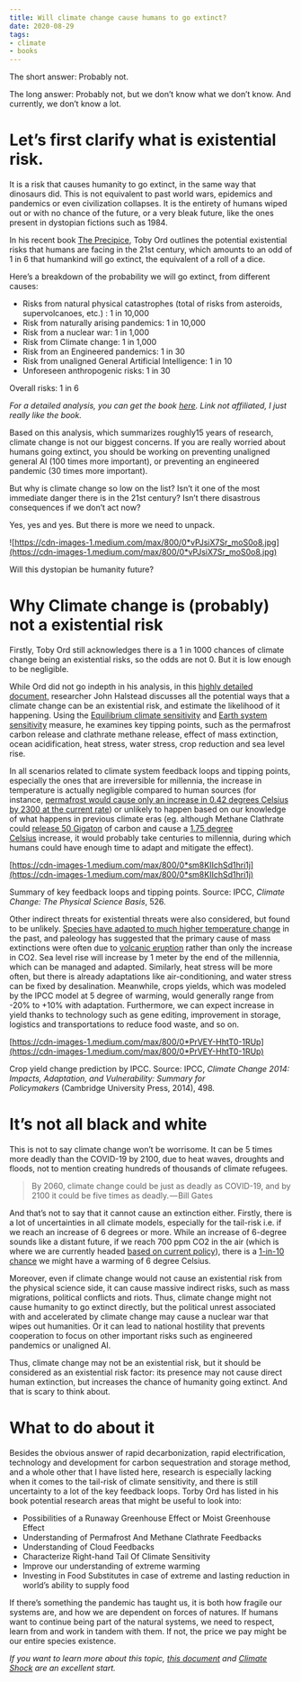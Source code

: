 ```yaml
---
title: Will climate change cause humans to go extinct?
date: 2020-08-29
tags:
- climate
- books
---
```


The short answer: Probably not.

The long answer: Probably not, but we don’t know what we don’t know. And currently, we don’t know a lot.

# Let’s first clarify what is existential risk.

It is a risk that causes humanity to go extinct, in the same way that dinosaurs did. This is not equivalent to past world wars, epidemics and pandemics or even civilization collapses. It is the entirety of humans wiped out or with no chance of the future, or a very bleak future, like the ones present in dystopian fictions such as 1984.

In his recent book [The Precipice](https://www.amazon.com/Precipice-Existential-Risk-Future-Humanity-ebook/dp/B07V9GHKYP/ref=sr_1_1_sspa?dchild=1&keywords=the+precipice&qid=1598690799&sr=8-1-spons&psc=1&spLa=ZW5jcnlwdGVkUXVhbGlmaWVyPUEyMkdaRVcwT1NHUjlBJmVuY3J5cHRlZElkPUEwNTkxOTY4MTRBU0RCMzA4VE1RQyZlbmNyeXB0ZWRBZElkPUEwMTkyMzQxMlhGRzdMQVpRV1RQMyZ3aWRnZXROYW1lPXNwX2F0ZiZhY3Rpb249Y2xpY2tSZWRpcmVjdCZkb05vdExvZ0NsaWNrPXRydWU=), Toby Ord outlines the potential existential risks that humans are facing in the 21st century, which amounts to an odd of 1 in 6 that humankind will go extinct, the equivalent of a roll of a dice.

Here’s a breakdown of the probability we will go extinct, from different causes:

- Risks from natural physical catastrophes (total of risks from asteroids, supervolcanoes, etc.) : 1 in 10,000
- Risk from naturally arising pandemics: 1 in 10,000
- Risk from a nuclear war: 1 in 1,000
- Risk from Climate change: 1 in 1,000
- Risk from an Engineered pandemics: 1 in 30
- Risk from unaligned General Artificial Intelligence: 1 in 10
- Unforeseen anthropogenic risks: 1 in 30

Overall risks: 1 in 6

*For a detailed analysis, you can get the book [here](https://www.amazon.com/Precipice-Existential-Risk-Future-Humanity-ebook/dp/B07V9GHKYP/ref=sr_1_1_sspa?dchild=1&keywords=the+precipice&qid=1598690799&sr=8-1-spons&psc=1&spLa=ZW5jcnlwdGVkUXVhbGlmaWVyPUEyMkdaRVcwT1NHUjlBJmVuY3J5cHRlZElkPUEwNTkxOTY4MTRBU0RCMzA4VE1RQyZlbmNyeXB0ZWRBZElkPUEwMTkyMzQxMlhGRzdMQVpRV1RQMyZ3aWRnZXROYW1lPXNwX2F0ZiZhY3Rpb249Y2xpY2tSZWRpcmVjdCZkb05vdExvZ0NsaWNrPXRydWU=). Link not affiliated, I just really like the book.*

Based on this analysis, which summarizes roughly15 years of research, climate change is not our biggest concerns. If you are really worried about humans going extinct, you should be working on preventing unaligned general AI (100 times more important), or preventing an engineered pandemic (30 times more important).

But why is climate change so low on the list? Isn’t it one of the most immediate danger there is in the 21st century? Isn’t there disastrous consequences if we don’t act now?

Yes, yes and yes. But there is more we need to unpack.

![https://cdn-images-1.medium.com/max/800/0*vPJsiX7Sr_moS0o8.jpg](https://cdn-images-1.medium.com/max/800/0*vPJsiX7Sr_moS0o8.jpg)

Will this dystopian be humanity future?

# Why Climate change is (probably) not a existential risk

Firstly, Toby Ord still acknowledges there is a 1 in 1000 chances of climate change being an existential risks, so the odds are not 0. But it is low enough to be negligible.

While Ord did not go indepth in his analysis, in this [highly detailed document,](https://docs.google.com/document/d/1qmHh-cshTCMT8LX0Y5wSQm8FMBhaxhQ8OlOeRLkXIF0/edit) researcher John Halstead discusses all the potential ways that a climate change can be an existential risk, and estimate the likelihood of it happening. Using the [Equilibrium climate sensitivity](https://en.wikipedia.org/wiki/Climate_sensitivity#Equilibrium_climate_sensitivity) and [Earth system sensitivity](https://en.wikipedia.org/wiki/Climate_sensitivity#Earth_system_sensitivity) measure, he examines key tipping points, such as the permafrost carbon release and clathrate methane release, effect of mass extinction, ocean acidification, heat stress, water stress, crop reduction and sea level rise.

In all scenarios related to climate system feedback loops and tipping points, especially the ones that are irreversible for millennia, the increase in temperature is actually negligible compared to human sources (for instance, [permafrost would cause only an increase in 0.42 degrees Celsius by 2300 at the current rate](https://doi.org/10.1038/nature14338.)) or unlikely to happen based on our knowledge of what happens in previous climate eras (eg. although Methane Clathrate could [release 50 Gigaton](https://doi.org/10.1038/499401a.) of carbon and cause a [1.75 degree Celsius](http://climatemodels.uchicago.edu/slugulator/) increase, it would probably take centuries to millennia, during which humans could have enough time to adapt and mitigate the effect).

[https://cdn-images-1.medium.com/max/800/0*sm8KIIchSd1hri1j](https://cdn-images-1.medium.com/max/800/0*sm8KIIchSd1hri1j)

Summary of key feedback loops and tipping points. Source: IPCC, *Climate Change: The Physical Science Basis*, 526.

Other indirect threats for existential threats were also considered, but found to be unlikely. [Species have adapted to much higher temperature change](https://doi.org/10.1641/B570306.) in the past, and paleology has suggested that the primary cause of mass extinctions were often due to [volcanic eruption](https://www.sciencedirect.com/science/article/pii/S0031018216306915) rather than only the increase in CO2. Sea level rise will increase by 1 meter by the end of the millennia, which can be managed and adapted. Similarly, heat stress will be more often, but there is already adaptations like air-conditioning, and water stress can be fixed by desalination. Meanwhile, crops yields, which was modeled by the IPCC model at 5 degree of warming, would generally range from -20% to +10% with adaptation. Furthermore, we can expect increase in yield thanks to technology such as gene editing, improvement in storage, logistics and transportations to reduce food waste, and so on.

[https://cdn-images-1.medium.com/max/800/0*PrVEY-HhtT0-1RUp](https://cdn-images-1.medium.com/max/800/0*PrVEY-HhtT0-1RUp)

Crop yield change prediction by IPCC. Source: IPCC, *Climate Change 2014: Impacts, Adaptation, and Vulnerability: Summary for Policymakers* (Cambridge University Press, 2014), 498.

# It’s not all black and white

This is not to say climate change won’t be worrisome. It can be 5 times more deadly than the COVID-19 by 2100, due to heat waves, droughts and floods, not to mention creating hundreds of thousands of climate refugees.

> By 2060, climate change could be just as deadly as COVID-19, and by 2100 it could be five times as deadly. — Bill Gates
> 

And that’s not to say that it cannot cause an extinction either. Firstly, there is a lot of uncertainties in all climate models, especially for the tail-risk i.e. if we reach an increase of 6 degrees or more. While an increase of 6-degree sounds like a distant future, if we reach 700 ppm CO2 in the air (which is where we are currently headed [based on current policy](https://doi.org/10.1038/nature18307.)), there is a [1-in-10 chance](http://ipcc%2C%2084./) we might have a warming of 6 degree Celsius.

Moreover, even if climate change would not cause an existential risk from the physical science side, it can cause massive indirect risks, such as mass migrations, political conflicts and riots. Thus, climate change might not cause humanity to go extinct directly, but the political unrest associated with and accelerated by climate change may cause a nuclear war that wipes out humanities. Or it can lead to national hostility that prevents cooperation to focus on other important risks such as engineered pandemics or unaligned AI.

Thus, climate change may not be an existential risk, but it should be considered as an existential risk factor: its presence may not cause direct human extinction, but increases the chance of humanity going extinct. And that is scary to think about.

# What to do about it

Besides the obvious answer of rapid decarbonization, rapid electrification, technology and development for carbon sequestration and storage method, and a whole other that I have listed here, research is especially lacking when it comes to the tail-risk of climate sensitivity, and there is still uncertainty to a lot of the key feedback loops. Torby Ord has listed in his book potential research areas that might be useful to look into:

- Possibilities of a Runaway Greenhouse Effect or Moist Greenhouse Effect
- Understanding of Permafrost And Methane Clathrate Feedbacks
- Understanding of Cloud Feedbacks
- Characterize Right-hand Tail Of Climate Sensitivity
- Improve our understanding of extreme warming
- Investing in Food Substitutes in case of extreme and lasting reduction in world’s ability to supply food

If there’s something the pandemic has taught us, it is both how fragile our systems are, and how we are dependent on forces of natures. If humans want to continue being part of the natural systems, we need to respect, learn from and work in tandem with them. If not, the price we pay might be our entire species existence.

*If you want to learn more about this topic, [this document](https://docs.google.com/document/d/1qmHh-cshTCMT8LX0Y5wSQm8FMBhaxhQ8OlOeRLkXIF0/edit) and [Climate Shock](https://www.amazon.com/Climate-Shock-Economic-Consequences-Hotter/dp/0691171327/ref=sr_1_1?dchild=1&keywords=climate+shock&qid=1598691919&sr=8-1) are an excellent start.*